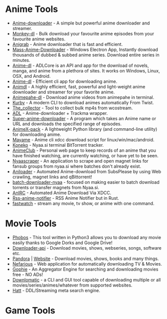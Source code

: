# Anime Tools

-   [Anime-downloader](https://github.com/anime-dl/anime-downloader) - A simple but powerful anime downloader and streamer.
-   [Monkey-dl](https://github.com/Oshan96/monkey-dl) - Bulk download your favourite anime episodes from your favourite anime websites.
-   [Anigrab](https://github.com/ngomile/anigrab) - Anime downloader that is fast and efficient.
-   [Mass-Anime-Downloader](https://github.com/Zebraslive/Mass-Anime-Downloader) - Windows Electron App, Instantly download thousands of dubbed & subbed anime series. Download entire series in minutes.
-   [Anime-dl](https://github.com/vrienstudios/anime-dl) - ADLCore is an API and app for the download of novels, manga, and anime from a plethora of sites. It works on Windows, Linux, OSX, and Android.
-   [Anime-dl](https://github.com/gabelluardo/anime-dl) - Efficient cli app for downloading anime.
-   [Animdl](https://github.com/justfoolingaround/animdl) - A highly efficient, fast, powerful and light-weight anime downloader and streamer for your favorite anime.
-   [Animepahe-dl](https://github.com/KevCui/animepahe-dl) - Download anime videos from animepahe in terminal.
-   [Kurby](https://github.com/aberrier/kurby) - A modern CLI to download animes automatically From Twist.
-   [The_collector](https://github.com/cyberrumor/the_collector) - Tool to collect bulk mp4s from wcostream.
-   [ADL](https://github.com/RaitaroH/adl) - Anime-downloader + Trackma wrapper.
-   [Super-anime-downloader](https://github.com/ali-sajjad-rizavi/super-anime-downloader) - A program which takes an Anime name or URL and downloads the specified range of episodes.
-   [AnimeX-pack](https://github.com/Mastersam07/animeX-pack) - A lightweight Python library (and command-line utility) for downloading anime.
-   [Mayame](https://github.com/asakura42/manyame) - Anime cli xdcc download script for linux/win/mac/android.
-   [Koneko](https://github.com/irevenko/koneko) - Nyaa.si terminal BitTorrent tracker.
-   [AnimeClub](https://github.com/Moisz22/AnimeClub) - Personal web page to keep records of an anime that you have finished watching, are currently watching, or have yet to be seen.
-   [Nyaascraper](https://github.com/zaini/nyaascraper) - An application to scrape and open magnet links for fansub groups from nyaa.si where batches don't already exist.
-   [Aniloader](https://github.com/Xanahol/Aniloader) - Automated Anime-download from SubsPlease by using Web crawling, magnet links and qBittorrent!
-   [batch-downloader-nyaa](https://github.com/marcpinet/batch-downloader-nyaa.si/) - focused on making easier to batch download torrents or transfer magnets from Nyaa.si.
-   [AnIRC](https://github.com/burgersc12/AnIRC) - Automated Anime Download Via XDCC.
-   [Rss-anime-notifier](https://gitlab.com/blankX/rss-anime-notifier-rs) - RSS Anime Notifier but in Rust.
-   [fastwatch](https://github.com/ree1261/fastwatch) - stream any movie, tv show, or anime with one command.

# Movie Tools

-   [Phobos](https://github.com/billythegoat356/Phobos) - This tool written in Python3 allows you to download any movie easily thanks to Google Dorks and Google Drive!
-   [Downloader-api](https://github.com/SagarPaul007/downloader-api) - Download movies, shows, webseries, songs, software etc.
-   [Pandora](https://github.com/SagarPaul007/pandora) | [Website](https://pandora-sp.netlify.app/) - Download movies, shows, books and many things.
-   [Nefarious](https://github.com/lardbit/nefarious) - Web application for automatically downloading TV & Movies.
-   [Gophie](https://github.com/Go-phie/gophie) - An Aggregator Engine for searching and downloading movies free - NO ADs!
-   [Downlomatic](https://github.com/TimerErTim/downlomatic) - a CLI and GUI tool capable of downloading multiple or all movies/series/animes/whatever from supported websites.
-   [Hatt](https://github.com/FrenchGithubUser/Hatt) - DDL/Streaming meta search engine.

# Game Tools
